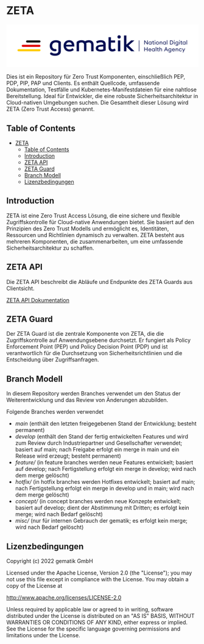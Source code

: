 # ZETA

![gematik](/images/gematik-logo.svg)

Dies ist ein Repository für Zero Trust Komponenten, einschließlich PEP, PDP, PIP, PAP und Clients. Es enthält Quellcode, umfassende Dokumentation, Testfälle und Kubernetes-Manifestdateien für eine nahtlose Bereitstellung. Ideal für Entwickler, die eine robuste Sicherheitsarchitektur in Cloud-nativen Umgebungen suchen.
Die Gesamtheit dieser Lösung wird ZETA (Zero Trust Access) genannt.

## Table of Contents

- [ZETA](#zeta)
  - [Table of Contents](#table-of-contents)
  - [Introduction](#introduction)
  - [ZETA API](#zeta-api)
  - [ZETA Guard](#zeta-guard)
  - [Branch Modell](#branch-modell)
  - [Lizenzbedingungen](#lizenzbedingungen)


## Introduction

ZETA ist eine Zero Trust Access Lösung, die eine sichere und flexible Zugriffskontrolle für Cloud-native Anwendungen bietet. Sie basiert auf den Prinzipien des Zero Trust Modells und ermöglicht es, Identitäten, Ressourcen und Richtlinien dynamisch zu verwalten. ZETA besteht aus mehreren Komponenten, die zusammenarbeiten, um eine umfassende Sicherheitsarchitektur zu schaffen.

## ZETA API

Die ZETA API beschreibt die Abläufe und Endpunkte des ZETA Guards aus Clientsicht.

[ZETA API Dokumentation](/zeta/api/v1/README.md)

## ZETA Guard

Der ZETA Guard ist die zentrale Komponente von ZETA, die die Zugriffskontrolle auf Anwendungsebene durchsetzt. Er fungiert als Policy Enforcement Point (PEP) und Policy Decision Point (PDP) und ist verantwortlich für die Durchsetzung von Sicherheitsrichtlinien und die Entscheidung über Zugriffsanfragen.

## Branch Modell

In diesem Repository werden Branches verwendet um den Status der Weiterentwicklung und das Review von Änderungen abzubilden.

Folgende Branches werden verwendet

- *main* (enthält den letzten freigegebenen Stand der Entwicklung; besteht permanent)
- *develop* (enthält den Stand der fertig entwickelten Features und wird zum Review durch Industriepartner und Gesellschafter verwendet; basiert auf main; nach Freigabe erfolgt ein merge in main und ein Release wird erzeugt; besteht permanent)
- *feature/<name>* (in feature branches werden neue Features entwickelt; basiert auf develop; nach Fertigstellung erfolgt ein merge in develop; wird nach dem merge gelöscht)
- *hotfix/<name>* (in hotfix branches werden Hotfixes entwickelt; basiert auf main; nach Fertigstellung erfolgt ein merge in develop und in main; wird nach dem merge gelöscht)
- *concept/<name>* (in concept branches werden neue Konzepte entwickelt; basiert auf develop; dient der Abstimmung mit Dritten; es erfolgt kein merge; wird nach Bedarf gelöscht)
- *misc/<name>* (nur für internen Gebrauch der gematik; es erfolgt kein merge; wird nach Bedarf gelöscht)

## Lizenzbedingungen

Copyright (c) 2022 gematik GmbH

Licensed under the Apache License, Version 2.0 (the "License");
you may not use this file except in compliance with the License.
You may obtain a copy of the License at

http://www.apache.org/licenses/LICENSE-2.0

Unless required by applicable law or agreed to in writing, software
distributed under the License is distributed on an "AS IS" BASIS,
WITHOUT WARRANTIES OR CONDITIONS OF ANY KIND, either express or implied.
See the License for the specific language governing permissions and
limitations under the License.

